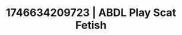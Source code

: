 ---
categories:
- Tan lines & lingerie
- AI-generated
- Cosplay
- Glowing skin
- Slow undress
- Flushed skin
- ASMR
- AI girlfriend fantasy
image: /assets/images/1746634209723.jpg
layout: post
seo:
  description: Featured content with exclusive ABDL Play, Scat Fetish. HD images available.
  keywords: ABDL Play, Scat Fetish
  og_image: /assets/images/1746634209723.jpg
  schema_type: VisualArtwork
tags:
- ABDL Play
- '#1746634209723'
- Scat Fetish
title: 1746634209723 | ABDL Play Scat Fetish
---